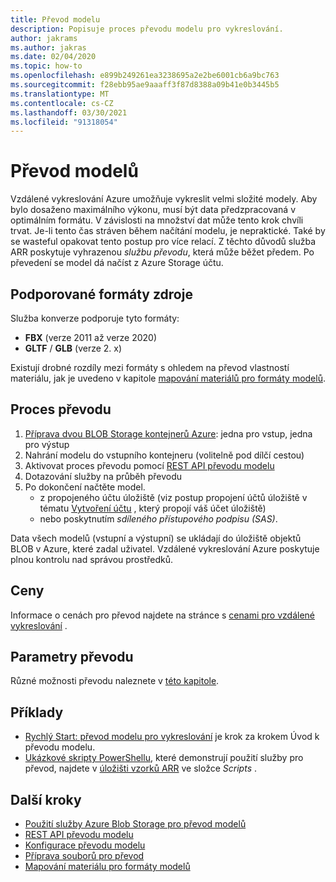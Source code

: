 ```yaml
---
title: Převod modelu
description: Popisuje proces převodu modelu pro vykreslování.
author: jakrams
ms.author: jakras
ms.date: 02/04/2020
ms.topic: how-to
ms.openlocfilehash: e899b249261ea3238695a2e2be6001cb6a9bc763
ms.sourcegitcommit: f28ebb95ae9aaaff3f87d8388a09b41e0b3445b5
ms.translationtype: MT
ms.contentlocale: cs-CZ
ms.lasthandoff: 03/30/2021
ms.locfileid: "91318054"
---
```

# <a name="convert-models"></a>Převod modelů

Vzdálené vykreslování Azure umožňuje vykreslit velmi složité modely. Aby bylo dosaženo maximálního výkonu, musí být data předzpracovaná v optimálním formátu. V závislosti na množství dat může tento krok chvíli trvat. Je-li tento čas stráven během načítání modelu, je nepraktické. Také by se wasteful opakovat tento postup pro více relací. Z těchto důvodů služba ARR poskytuje vyhrazenou *službu převodu*, která může běžet předem.
Po převedení se model dá načíst z Azure Storage účtu.

## <a name="supported-source-formats"></a>Podporované formáty zdroje

Služba konverze podporuje tyto formáty:

- **FBX**  (verze 2011 až verze 2020)
- **GLTF** / **GLB** (verze 2. x)

Existují drobné rozdíly mezi formáty s ohledem na převod vlastností materiálu, jak je uvedeno v kapitole [mapování materiálů pro formáty modelů](../../reference/material-mapping.md).

## <a name="the-conversion-process"></a>Proces převodu

1. [Příprava dvou BLOB Storage kontejnerů Azure](blob-storage.md): jedna pro vstup, jedna pro výstup
1. Nahrání modelu do vstupního kontejneru (volitelně pod dílčí cestou)
1. Aktivovat proces převodu pomocí [REST API převodu modelu](conversion-rest-api.md)
1. Dotazování služby na průběh převodu
1. Po dokončení načtěte model.
    - z propojeného účtu úložiště (viz postup propojení účtů úložiště v tématu [Vytvoření účtu](../create-an-account.md#link-storage-accounts) , který propojí váš účet úložiště)
    - nebo poskytnutím *sdíleného přístupového podpisu (SAS)*.

Data všech modelů (vstupní a výstupní) se ukládají do úložiště objektů BLOB v Azure, které zadal uživatel. Vzdálené vykreslování Azure poskytuje plnou kontrolu nad správou prostředků.

## <a name="pricing"></a>Ceny

Informace o cenách pro převod najdete na stránce s [cenami pro vzdálené vykreslování](https://azure.microsoft.com/pricing/details/remote-rendering) .


## <a name="conversion-parameters"></a>Parametry převodu

Různé možnosti převodu naleznete v [této kapitole](configure-model-conversion.md).

## <a name="examples"></a>Příklady

- [Rychlý Start: převod modelu pro vykreslování](../../quickstarts/convert-model.md) je krok za krokem Úvod k převodu modelu.
- [Ukázkové skripty PowerShellu](../../samples/powershell-example-scripts.md), které demonstrují použití služby pro převod, najdete v [úložišti vzorků ARR](https://github.com/Azure/azure-remote-rendering) ve složce *Scripts* .

## <a name="next-steps"></a>Další kroky

- [Použití služby Azure Blob Storage pro převod modelů](blob-storage.md)
- [REST API převodu modelu](conversion-rest-api.md)
- [Konfigurace převodu modelu](configure-model-conversion.md)
- [Příprava souborů pro převod](layout-files-for-conversion.md)
- [Mapování materiálu pro formáty modelů](../../reference/material-mapping.md)
